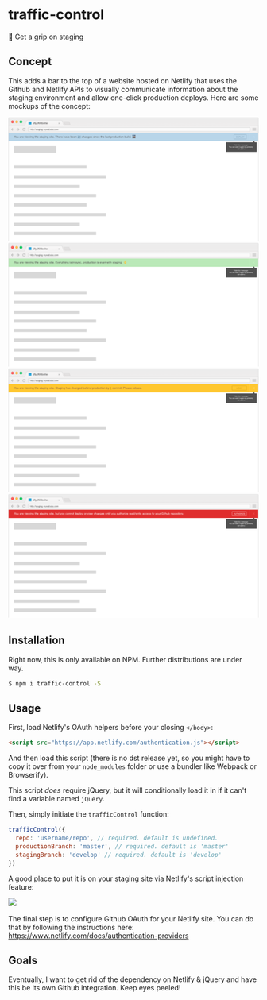 # traffic-control
:vertical_traffic_light: Get a grip on staging

## Concept

This adds a bar to the top of a website hosted on Netlify that uses the Github and Netlify APIs to visually communicate information about the staging environment and allow one-click production deploys. Here are some mockups of the concept:

![When staging is far beyond production](/concept/staging-bar--ahead.png?raw=true)
![When staging is in sync with production](/concept/staging-bar--synchronized.png?raw=true)
![When staging has diverged behind production](/concept/staging-bar--diverged.png?raw=true)
![When the user is unauthorized to view changes or deploy](/concept/staging-bar--unauthorized.png?raw=true)

## Installation

Right now, this is only available on NPM. Further distributions are under way.

```sh
$ npm i traffic-control -S
```

## Usage

First, load Netlify's OAuth helpers before your closing `</body>`:

```html
<script src="https://app.netlify.com/authentication.js"></script>
```

And then load this script (there is no dst release yet, so you might have to copy it over from your `node_modules` folder or use a bundler like Webpack or Browserify).

This script _does_ require jQuery, but it will conditionally load it in if it can't find a variable named `jQuery`.

Then, simply initiate the `trafficControl` function:

```js
trafficControl({
  repo: 'username/repo', // required. default is undefined.
  productionBranch: 'master', // required. default is 'master'
  stagingBranch: 'develop' // required. default is 'develop'
})
```

A good place to put it is on your staging site via Netlify's script injection feature:

![](https://infinit.io/_/3dSfWya.png)

The final step is to configure Github OAuth for your Netlify site. You can do that by following the instructions here: https://www.netlify.com/docs/authentication-providers

## Goals

Eventually, I want to get rid of the dependency on Netlify & jQuery and have this be its own Github integration. Keep eyes peeled!

